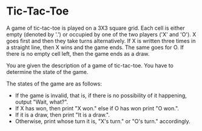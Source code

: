 # Tic-Tac-Toe

A game of tic-tac-toe is played on a 3X3 square grid. Each cell is either empty (denoted by '.') or occupied by one of the two players ('X' and 'O'). X goes first and then they take turns alternatively. If X is written three times in a straight line, then X wins and the game ends. The same goes for O. If there is no empty cell left, then the game ends as a draw.

You are given the description of a game of tic-tac-toe. You have to determine the state of the game.

The states of the game are as follows:

- If the game is invalid, that is, if there is no possibility of it happening, output "Wait, what?".
- If X has won, then print "X won." else if O has won print "O won.".
- If it is a draw, then print "It is a draw.".
- Otherwise, print whose turn it is, "X's turn." or "O's turn." accordingly.

